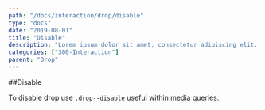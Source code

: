 ```yaml
---
path: "/docs/interaction/drop/disable"
type: "docs"
date: "2019-08-01"
title: "Disable"
description: "Lorem ipsum dolor sit amet, consectetur adipiscing elit. Nunc tempus laoreet leo sit amet iaculis."
categories: ["300-Interaction"]
parent: "Drop"
---
```


##Disable

To disable drop use `.drop--disable` useful within media queries.

<demo>
  <demovanilla src="demos/inline/demos/drop/disable">
  </demovanilla>
</demo>
